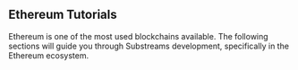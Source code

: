 ## Ethereum Tutorials

Ethereum is one of the most used blockchains available. The following sections will guide you through Substreams development, specifically in the Ethereum ecosystem.